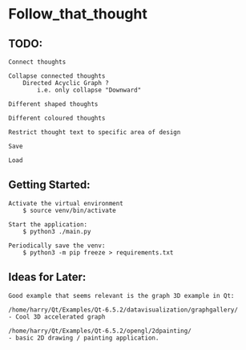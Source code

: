 # Follow_that_thought

## TODO:

    Connect thoughts

    Collapse connected thoughts
        Directed Acyclic Graph ?
            i.e. only collapse "Downward"

    Different shaped thoughts

    Different coloured thoughts

    Restrict thought text to specific area of design

    Save

    Load


## Getting Started:

    Activate the virtual environment
        $ source venv/bin/activate

    Start the application:
        $ python3 ./main.py

    Periodically save the venv:
        $ python3 -m pip freeze > requirements.txt


## Ideas for Later:
    Good example that seems relevant is the graph 3D example in Qt:

    /home/harry/Qt/Examples/Qt-6.5.2/datavisualization/graphgallery/
    - Cool 3D accelerated graph

    /home/harry/Qt/Examples/Qt-6.5.2/opengl/2dpainting/
    - basic 2D drawing / painting application.

